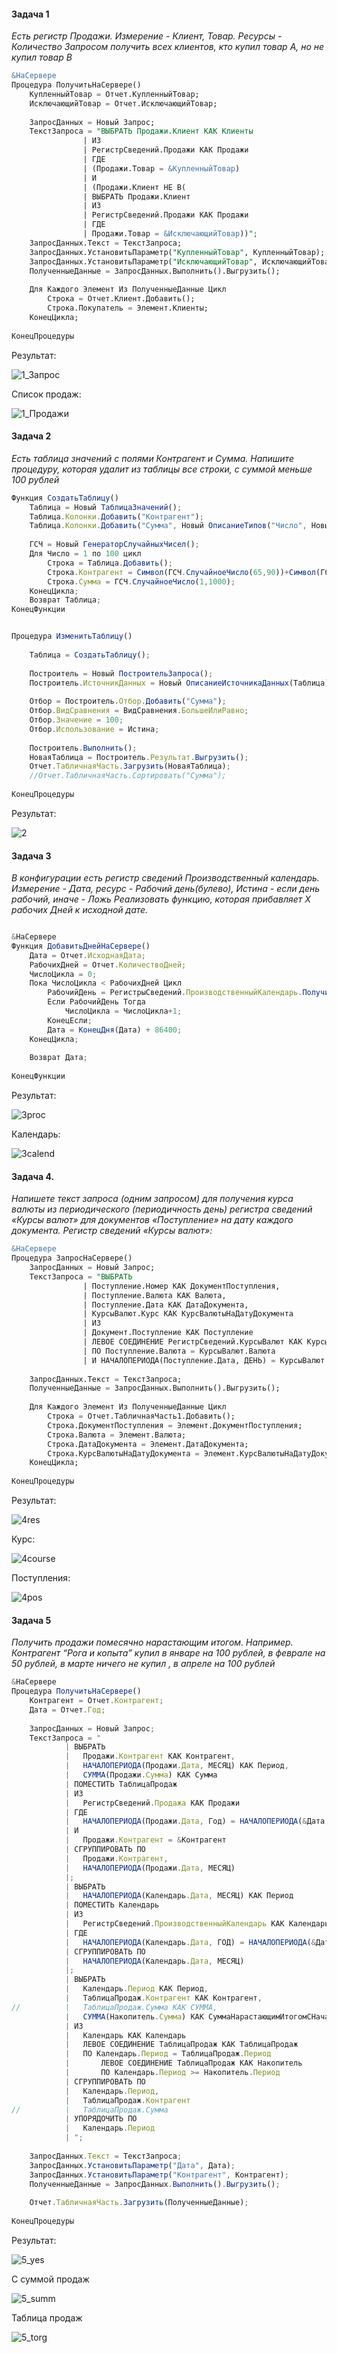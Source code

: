 #### Задача 1
*Есть регистр Продажи. Измерение - Клиент, Товар. Ресурсы - Количество
Запросом получить всех клиентов, кто купил товар А, но не купил товар B*

```SQL
&НаСервере
Процедура ПолучитьНаСервере()   
	КупленныйТовар = Отчет.КупленныйТовар;
	ИсключающийТовар = Отчет.ИсключающийТовар;
	
	ЗапросДанных = Новый Запрос;
	ТекстЗапроса = "ВЫБРАТЬ Продажи.Клиент КАК Клиенты
				| ИЗ
				| РегистрСведений.Продажи КАК Продажи
				| ГДЕ
				| (Продажи.Товар = &КупленныйТовар)
				| И 
				| (Продажи.Клиент НЕ В(
				| ВЫБРАТЬ Продажи.Клиент 
				| ИЗ
				| РегистрСведений.Продажи КАК Продажи
				| ГДЕ
				| Продажи.Товар = &ИсключающийТовар))";
	ЗапросДанных.Текст = ТекстЗапроса;
	ЗапросДанных.УстановитьПараметр("КупленныйТовар", КупленныйТовар);
	ЗапросДанных.УстановитьПараметр("ИсключающийТовар", ИсключающийТовар);
	ПолученныеДанные = ЗапросДанных.Выполнить().Выгрузить(); 
	
	Для Каждого Элемент Из ПолученныеДанные Цикл
		Строка = Отчет.Клиент.Добавить();
		Строка.Покупатель = Элемент.Клиенты;
	КонецЦикла;
			
КонецПроцедуры

```

Результат:

![1_Запрос](https://user-images.githubusercontent.com/36735568/190198246-ecff6ad6-c239-4a0b-9536-61197803af26.png)

Список продаж:

![1_Продажи](https://user-images.githubusercontent.com/36735568/190198353-b26394a7-293d-4e70-adf2-c897ae77ea3c.png)





#### Задача 2
*Есть таблица значений с полями Контрагент и Сумма. Напишите процедуру, которая удалит из таблицы все строки, с суммой меньше 100 рублей*

```js
Функция СоздатьТаблицу()
	Таблица = Новый ТаблицаЗначений();
	Таблица.Колонки.Добавить("Контрагент");
	Таблица.Колонки.Добавить("Сумма", Новый ОписаниеТипов("Число", Новый КвалификаторыЧисла(10, 2)));   
	
	ГСЧ = Новый ГенераторСлучайныхЧисел();
	Для Число = 1 по 100 цикл
		Строка = Таблица.Добавить();
		Строка.Контрагент = Символ(ГСЧ.СлучайноеЧисло(65,90))+Символ(ГСЧ.СлучайноеЧисло(65,90))+Символ(ГСЧ.СлучайноеЧисло(65,90));
		Строка.Сумма = ГСЧ.СлучайноеЧисло(1,1000);
	КонецЦикла;
	Возврат Таблица;
КонецФункции


Процедура ИзменитьТаблицу()   
	
	Таблица = СоздатьТаблицу(); 
	
	Построитель = Новый ПостроительЗапроса();
	Построитель.ИсточникДанных = Новый ОписаниеИсточникаДанных(Таблица);
	
	Отбор = Построитель.Отбор.Добавить("Сумма");
	Отбор.ВидСравнения = ВидСравнения.БольшеИлиРавно;
	Отбор.Значение = 100;
	Отбор.Использование = Истина;
	
	Построитель.Выполнить();
	НоваяТаблица = Построитель.Результат.Выгрузить();
	Отчет.ТабличнаяЧасть.Загрузить(НоваяТаблица);
	//Отчет.ТабличнаяЧасть.Сортировать("Сумма");
			
КонецПроцедуры

```
Результат:


![2](https://user-images.githubusercontent.com/36735568/190459863-83bca8c7-c317-499e-af8d-6a38ff0ec1d6.png)



#### Задача 3
*В конфигурации есть регистр сведений Производственный календарь. Измерение - Дата, ресурс - Рабочий день(булево), Истина - если день рабочий, иначе  - Ложь
Реализовать функцию, которая прибавляет X рабочих Дней к исходной дате.*

```js

&НаСервере
Функция ДобавитьДнейНаСервере()
	Дата = Отчет.ИсходнаяДата;
	РабочихДней = Отчет.КоличествоДней;
	ЧислоЦикла = 0; 
	Пока ЧислоЦикла < РабочихДней Цикл
		РабочийДень = РегистрыСведений.ПроизводственныйКалендарь.Получить(Новый Структура("Дата", Дата)).РабочийДень;
		Если РабочийДень Тогда
			ЧислоЦикла = ЧислоЦикла+1;
		КонецЕсли; 
		Дата = КонецДня(Дата) + 86400;
	КонецЦикла;
	
	Возврат Дата;
		
КонецФункции

```
Результат:

![3proc](https://user-images.githubusercontent.com/36735568/190375524-22b38df9-8880-46d0-8e99-9ac49ef7e358.png)

Календарь:

![3calend](https://user-images.githubusercontent.com/36735568/190375591-df3fc9d9-ed13-4851-a24d-7858b44d272b.png)





#### Задача 4.
*Напишете текст запроса (одним запросом) для получения курса валюты из периодического (периодичность день) регистра сведений «Курсы валют» для документов «Поступление» на дату каждого документа.
Регистр сведений «Курсы валют»:*

```SQL
&НаСервере
Процедура ЗапросНаСервере()
	ЗапросДанных = Новый Запрос;
	ТекстЗапроса = "ВЫБРАТЬ
				| Поступление.Номер КАК ДокументПоступления,
				| Поступление.Валюта КАК Валюта,
				| Поступление.Дата КАК ДатаДокумента,
				| КурсыВалют.Курс КАК КурсВалютыНаДатуДокумента
				| ИЗ
				| Документ.Поступление КАК Поступление
				| ЛЕВОЕ СОЕДИНЕНИЕ РегистрСведений.КурсыВалют КАК КурсыВалют 
				| ПО Поступление.Валюта = КурсыВалют.Валюта
				| И НАЧАЛОПЕРИОДА(Поступление.Дата, ДЕНЬ) = КурсыВалют.Период ";
				
	ЗапросДанных.Текст = ТекстЗапроса;
	ПолученныеДанные = ЗапросДанных.Выполнить().Выгрузить();
	
	Для Каждого Элемент Из ПолученныеДанные Цикл
		Строка = Отчет.ТабличнаяЧасть1.Добавить();
		Строка.ДокументПоступления = Элемент.ДокументПоступления;
		Строка.Валюта = Элемент.Валюта;
		Строка.ДатаДокумента = Элемент.ДатаДокумента;
		Строка.КурсВалютыНаДатуДокумента = Элемент.КурсВалютыНаДатуДокумента;
	КонецЦикла;	
	
КонецПроцедуры

```
Результат:

![4res](https://user-images.githubusercontent.com/36735568/190412223-298b513a-a7d9-44ae-ba98-7c713c6ab967.png)

Курс:

![4course](https://user-images.githubusercontent.com/36735568/190412291-d742ca0e-d28c-4bd7-8621-540dd9baa78c.png)

Поступления:

![4pos](https://user-images.githubusercontent.com/36735568/190412352-f37dd93d-f43f-4bee-90f7-3bf56745f356.png)



#### Задача 5
*Получить продажи помесячно нарастающим итогом.
Например. Контрагент “Рога и копыта” купил в январе на 100 рублей, в феврале на 50 рублей, в марте ничего не купил , в апреле на  100  рублей*
```js
&НаСервере
Процедура ПолучитьНаСервере()
	Контрагент = Отчет.Контрагент;
	Дата = Отчет.Год;
	
	ЗапросДанных = Новый Запрос;
	ТекстЗапроса = "
			| ВЫБРАТЬ   
			| 	Продажи.Контрагент КАК Контрагент,
			|	НАЧАЛОПЕРИОДА(Продажи.Дата, МЕСЯЦ) КАК Период,
			| 	СУММА(Продажи.Сумма) КАК Сумма
			| ПОМЕСТИТЬ ТаблицаПродаж
			| ИЗ
			|	РегистрСведений.Продажа КАК Продажи
			| ГДЕ
			|	НАЧАЛОПЕРИОДА(Продажи.Дата, Год) = НАЧАЛОПЕРИОДА(&Дата, ГОД) 
			| И
			|	Продажи.Контрагент = &Контрагент
			| СГРУППИРОВАТЬ ПО
			|	Продажи.Контрагент,
			|	НАЧАЛОПЕРИОДА(Продажи.Дата, МЕСЯЦ)
			|;
			| ВЫБРАТЬ
			| 	НАЧАЛОПЕРИОДА(Календарь.Дата, МЕСЯЦ) КАК Период
			| ПОМЕСТИТЬ Календарь
			| ИЗ
			|	РегистрСведений.ПроизводственныйКалендарь КАК Календарь
			| ГДЕ
			|	НАЧАЛОПЕРИОДА(Календарь.Дата, ГОД) = НАЧАЛОПЕРИОДА(&Дата, ГОД)
			| СГРУППИРОВАТЬ ПО
			|	НАЧАЛОПЕРИОДА(Календарь.Дата, МЕСЯЦ)
			|;
			| ВЫБРАТЬ
			|	Календарь.Период КАК Период,
			|	ТаблицаПродаж.Контрагент КАК Контрагент,
//			|	ТаблицаПродаж.Сумма КАК СУММА,
			|	СУММА(Накопитель.Сумма) КАК СуммаНарастающимИтогомСНачалаГода
			| ИЗ
			|	Календарь КАК Календарь
			| 	ЛЕВОЕ СОЕДИНЕНИЕ ТаблицаПродаж КАК ТаблицаПродаж
			|	ПО Календарь.Период = ТаблицаПродаж.Период
			|		ЛЕВОЕ СОЕДИНЕНИЕ ТаблицаПродаж КАК Накопитель
			|		ПО Календарь.Период >= Накопитель.Период	
			| СГРУППИРОВАТЬ ПО
			|	Календарь.Период,
			|	ТаблицаПродаж.Контрагент
//			|	ТаблицаПродаж.Сумма
			| УПОРЯДОЧИТЬ ПО
			|	Календарь.Период		
			| ";
				
	ЗапросДанных.Текст = ТекстЗапроса;
	ЗапросДанных.УстановитьПараметр("Дата", Дата);
	ЗапросДанных.УстановитьПараметр("Контрагент", Контрагент);   
	ПолученныеДанные = ЗапросДанных.Выполнить().Выгрузить();	
	
	Отчет.ТабличнаяЧасть.Загрузить(ПолученныеДанные);
	
КонецПроцедуры

```

Результат:

![5_yes](https://user-images.githubusercontent.com/36735568/190698373-89067600-b16b-420c-8554-1b4f732cdc11.png)

С суммой продаж

![5_summ](https://user-images.githubusercontent.com/36735568/190698752-8dacdf90-3a48-4a89-912d-60354ef1c501.png)

Таблица продаж

![5_torg](https://user-images.githubusercontent.com/36735568/190698568-d04918e8-3273-4617-aef5-d6787f8447b1.png)
